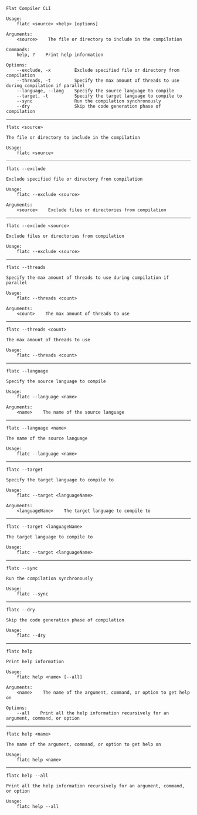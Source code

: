 ```
Flat Compiler CLI

Usage:
    flatc <source> <help> [options]

Arguments:
    <source>    The file or directory to include in the compilation

Commands:
    help, ?    Print help information

Options:
    --exclude, -x         Exclude specified file or directory from compilation
    --threads, -t         Specify the max amount of threads to use during compilation if parallel
    --language, --lang    Specify the source language to compile
    --target, -t          Specify the target language to compile to
    --sync                Run the compilation synchronously
    --dry                 Skip the code generation phase of compilation
```

--------------------------------------------------------------------------------

`flatc <source>`

```
The file or directory to include in the compilation

Usage:
    flatc <source>
```

--------------------------------------------------------------------------------

`flatc --exclude`

```
Exclude specified file or directory from compilation

Usage:
    flatc --exclude <source>

Arguments:
    <source>    Exclude files or directories from compilation
```

--------------------------------------------------------------------------------

`flatc --exclude <source>`

```
Exclude files or directories from compilation

Usage:
    flatc --exclude <source>
```

--------------------------------------------------------------------------------

`flatc --threads`

```
Specify the max amount of threads to use during compilation if parallel

Usage:
    flatc --threads <count>

Arguments:
    <count>    The max amount of threads to use
```

--------------------------------------------------------------------------------

`flatc --threads <count>`

```
The max amount of threads to use

Usage:
    flatc --threads <count>
```

--------------------------------------------------------------------------------

`flatc --language`

```
Specify the source language to compile

Usage:
    flatc --language <name>

Arguments:
    <name>    The name of the source language
```

--------------------------------------------------------------------------------

`flatc --language <name>`

```
The name of the source language

Usage:
    flatc --language <name>
```

--------------------------------------------------------------------------------

`flatc --target`

```
Specify the target language to compile to

Usage:
    flatc --target <languageName>

Arguments:
    <languageName>    The target language to compile to
```

--------------------------------------------------------------------------------

`flatc --target <languageName>`

```
The target language to compile to

Usage:
    flatc --target <languageName>
```

--------------------------------------------------------------------------------

`flatc --sync`

```
Run the compilation synchronously

Usage:
    flatc --sync
```

--------------------------------------------------------------------------------

`flatc --dry`

```
Skip the code generation phase of compilation

Usage:
    flatc --dry
```

--------------------------------------------------------------------------------

`flatc help`

```
Print help information

Usage:
    flatc help <name> [--all]

Arguments:
    <name>    The name of the argument, command, or option to get help on

Options:
    --all    Print all the help information recursively for an argument, command, or option
```

--------------------------------------------------------------------------------

`flatc help <name>`

```
The name of the argument, command, or option to get help on

Usage:
    flatc help <name>
```

--------------------------------------------------------------------------------

`flatc help --all`

```
Print all the help information recursively for an argument, command, or option

Usage:
    flatc help --all
```
